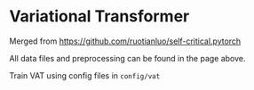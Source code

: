 # Variational Transformer
Merged from https://github.com/ruotianluo/self-critical.pytorch

All data files and preprocessing can be found in the page above.

Train VAT using config files in `config/vat`
